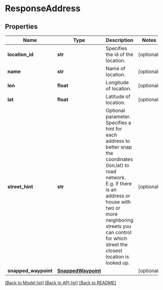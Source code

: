# ResponseAddress

## Properties
Name | Type | Description | Notes
------------ | ------------- | ------------- | -------------
**location_id** | **str** | Specifies the id of the location. | [optional] 
**name** | **str** | Name of location. | [optional] 
**lon** | **float** | Longitude of location. | [optional] 
**lat** | **float** | Latitude of location. | [optional] 
**street_hint** | **str** | Optional parameter. Specifies a hint for each address to better snap the coordinates (lon,lat) to road network. E.g. if there is an address or house with two or more neighboring streets you can control for which street the closest location is looked up. | [optional] 
**snapped_waypoint** | [**SnappedWaypoint**](SnappedWaypoint.md) |  | [optional] 

[[Back to Model list]](../README.md#documentation-for-models) [[Back to API list]](../README.md#documentation-for-api-endpoints) [[Back to README]](../README.md)

